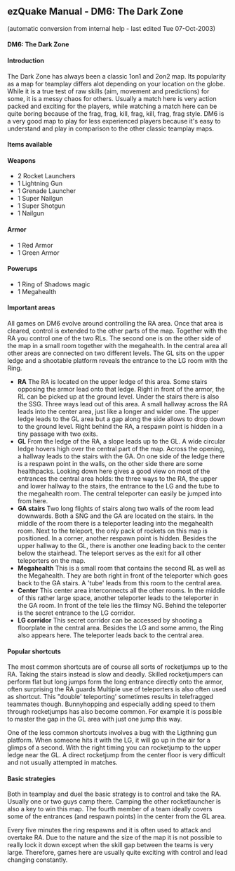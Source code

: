 ## ezQuake Manual - DM6: The Dark Zone
(automatic conversion from internal help - last edited Tue 07-Oct-2003)

#### DM6: The Dark Zone

#### Introduction

The Dark Zone has always been a classic 1on1 and 2on2 map. Its popularity as a map for teamplay differs alot depending on your location on the globe. While it is a true test of raw skills (aim, movement and predictions) for some, it is a messy chaos for others. Usually a match here is very action packed and exciting for the players, while watching a match here can be quite boring because of the frag, frag, kill, frag, kill, frag, frag style. DM6 is a very good map to play for less experienced players because it's easy to understand and play in comparison to the other classic teamplay maps.

#### Items available
#### Weapons

- 2 Rocket Launchers
- 1 Lightning Gun
- 1 Grenade Launcher
- 1 Super Nailgun
- 1 Super Shotgun
- 1 Nailgun

#### Armor

- 1 Red Armor
- 1 Green Armor

#### Powerups

- 1 Ring of Shadows magic
- 1 Megahealth


#### Important areas

All games on DM6 evolve around controlling the RA area. Once that area is cleared, control is extended to the other parts of the map. Together with the RA you control one of the two RLs. The second one is on the other side of the map in a small room together with the megahealth. In the central area all other areas are connected on two different levels. The GL sits on the upper ledge and a shootable platform reveals the entrance to the LG room with the Ring.

- **RA** The RA is located on the upper ledge of this area. Some stairs opposing the armor lead onto that ledge. Right in front of the armor, the RL can be picked up at the ground level. Under the stairs there is also the SSG. Three ways lead out of this area. A small hallway across the RA leads into the center area, just like a longer and wider one. The upper ledge leads to the GL area but a gap along the side allows to drop down to the ground level. Right behind the RA, a respawn point is hidden in a tiny passage with two exits.
- **GL** From the ledge of the RA, a slope leads up to the GL. A wide circular ledge hovers high over the central part of the map. Across the opening, a hallway leads to the stairs with the GA. On one side of the ledge there is a respawn point in the walls, on the other side there are some healthpacks. Looking down here gives a good view on most of the entrances the central area holds: the three ways to the RA, the upper and lower hallway to the stairs, the entrance to the LG and the tube to the megahealth room. The central teleporter can easily be jumped into from here.
- **GA stairs** Two long flights of stairs along two walls of the room lead downwards. Both a SNG and the GA are located on the stairs. In the middle of the room there is a teleporter leading into the megahealth room. Next to the teleport, the only pack of rockets on this map is positioned. In a corner, another respawn point is hidden. Besides the upper hallway to the GL, there is another one leading back to the center below the stairhead. The teleport serves as the exit for all other teleporters on the map.
- **Megahealth** This is a small room that contains the second RL as well as the Megahealth. They are both right in front of the teleporter which goes back to the GA stairs. A 'tube' leads from this room to the central area.
- **Center** This center area interconnects all the other rooms. In the middle of this rather large space, another teleporter leads to the teleporter in the GA room. In front of the tele lies the flimsy NG. Behind the teleporter is the secret entrance to the LG corridor.
- **LG corridor** This secret corridor can be accessed by shooting a floorplate in the central area. Besides the LG and some ammo, the Ring also appears here. The teleporter leads back to the central area.

#### Popular shortcuts

The most common shortcuts are of course all sorts of rocketjumps up to the RA. Taking the stairs instead is slow and deadly. Skilled rocketjumpers can perform flat but long jumps form the long entrance directly onto the armor, often surprising the RA guards Multiple use of teleporters is also often used as shortcut. This "double' teleporting' sometimes results in telefragged teammates though. Bunnyhopping and especially adding speed to them through rocketjumps has also become common. For example it is possible to master the gap in the GL area with just one jump this way.

One of the less common shortcuts involves a bug with the Ligthning gun platform. When someone hits it with the LG, it will go up in the air for a glimps of a second. With the right timing you can rocketjump to the upper ledge near the GL. A direct rocketjump from the center floor is very difficult and not usually attempted in matches.
#### Basic strategies

Both in teamplay and duel the basic strategy is to control and take the RA. Usually one or two guys camp there. Camping the other rocketlauncher is also a key to win this map. The fourth member of a team ideally covers some of the entrances (and respawn points) in the center from the GL area.

Every five minutes the ring respawns and it is often used to attack and overtake RA. Due to the nature and the size of the map it is not possible to really lock it down except when the skill gap between the teams is very large. Therefore, games here are usually quite exciting with control and lead changing constantly.
